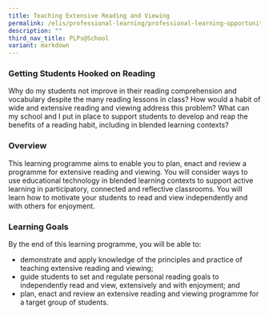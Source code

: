```yaml
---
title: Teaching Extensive Reading and Viewing
permalink: /elis/professional-learning/professional-learning-opportunities/teaching-extensive-reading-viewing/
description: ""
third_nav_title: PLPs@School
variant: markdown
---
```

### Getting Students Hooked on Reading

Why do my students not improve in their reading comprehension and vocabulary despite the many reading lessons in class? How would a habit of wide and extensive reading and viewing address this problem? What can my school and I put in place to support students to develop and reap the benefits of a reading habit, including in blended learning contexts?

### Overview

This learning programme aims to enable you to plan, enact and review a programme for extensive reading and viewing. You will consider ways to use educational technology in blended learning contexts to support active learning in participatory, connected and reflective classrooms. You will learn how to motivate your students to read and view independently and with others for enjoyment.

### Learning Goals
   
By the end of this learning programme, you will be able to:

* demonstrate and apply knowledge of the principles and practice of teaching extensive reading and viewing;
* guide students to set and regulate personal reading goals to independently read and view, extensively and with enjoyment; and
* plan, enact and review an extensive reading and viewing programme for a target group of students.

